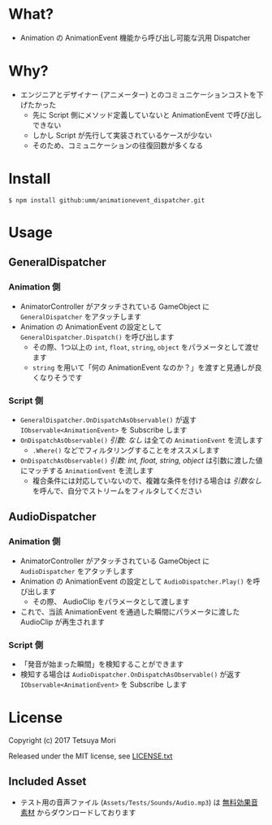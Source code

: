 # What?

* Animation の AnimationEvent 機能から呼び出し可能な汎用 Dispatcher

# Why?

* エンジニアとデザイナー (アニメーター) とのコミュニケーションコストを下げたかった
    * 先に Script 側にメソッド定義していないと AnimationEvent で呼び出しできない
    * しかし Script が先行して実装されているケースが少ない
    * そのため、コミュニケーションの往復回数が多くなる

# Install

```shell
$ npm install github:umm/animationevent_dispatcher.git
```

# Usage

## GeneralDispatcher

### Animation 側

* AnimatorController がアタッチされている GameObject に `GeneralDispatcher` をアタッチします
* Animation の AnimationEvent の設定として `GeneralDispatcher.Dispatch()` を呼び出します
    * その際、1つ以上の `int`, `float`, `string`, `object` をパラメータとして渡せます
    * `string` を用いて「何の AnimationEvent なのか？」を渡すと見通しが良くなりそうです

### Script 側

* `GeneralDispatcher.OnDispatchAsObservable()` が返す `IObservable<AnimationEvent>` を Subscribe します
* `OnDispatchAsObservable()` *引数: なし* は全ての `AnimationEvent` を流します
    * `.Where()` などでフィルタリングすることをオススメします
* `OnDispatchAsObservable()` *引数: int, float, string, object* は引数に渡した値にマッチする `AnimationEvent` を流します
    * 複合条件には対応していないので、複雑な条件を付ける場合は *引数なし* を呼んで、自分でストリームをフィルタしてください

## AudioDispatcher

### Animation 側

* AnimatorController がアタッチされている GameObject に `AudioDispatcher` をアタッチします
* Animation の AnimationEvent の設定として `AudioDispatcher.Play()` を呼び出します
    * その際、 AudioClip をパラメータとして渡します
* これで、当該 AnimationEvent を通過した瞬間にパラメータに渡した AudioClip が再生されます

### Script 側

* 「発音が始まった瞬間」を検知することができます
* 検知する場合は `AudioDispatcher.OnDispatchAsObservable()` が返す `IObservable<AnimationEvent>` を Subscribe します

# License

Copyright (c) 2017 Tetsuya Mori

Released under the MIT license, see [LICENSE.txt](LICENSE.txt)

## Included Asset

* テスト用の音声ファイル (`Assets/Tests/Sounds/Audio.mp3`) は [無料効果音素材](http://taira-komori.jpn.org/freesound.html) からダウンロードしております

